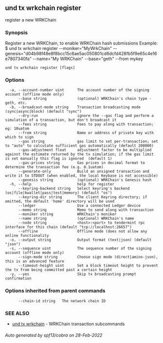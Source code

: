 ## und tx wrkchain register

register a new WRKChain

### Synopsis

Register a new WRKChain, to enable WRKChain hash submissions
Example:
$ und tx wrkchain register --moniker="MyWrkChain" --genesis="d04b98f48e8f8bcc15c6ae5ac050801cd6dcfd428fb5f9e65c4e16e7807340fa" --name="My WRKChain" --base="geth" --from mykey

```
und tx wrkchain register [flags]
```

### Options

```
  -a, --account-number uint      The account number of the signing account (offline mode only)
      --base string              (optional) WRKChain's chain type - geth, etc.
  -b, --broadcast-mode string    Transaction broadcasting mode (sync|async|block) (default "sync")
      --dry-run                  ignore the --gas flag and perform a simulation of a transaction, but don't broadcast it
      --fees string              Fees to pay along with transaction; eg: 10uatom
      --from string              Name or address of private key with which to sign
      --gas string               gas limit to set per-transaction; set to "auto" to calculate sufficient gas automatically (default 200000)
      --gas-adjustment float     adjustment factor to be multiplied against the estimate returned by the tx simulation; if the gas limit is set manually this flag is ignored  (default 1)
      --gas-prices string        Gas prices in decimal format to determine the transaction fee (e.g. 0.1uatom)
      --generate-only            Build an unsigned transaction and write it to STDOUT (when enabled, the local Keybase is not accessible)
      --genesis string           (optional) WRKChain's Genesis hash
  -h, --help                     help for register
      --keyring-backend string   Select keyring's backend (os|file|kwallet|pass|test|memory) (default "os")
      --keyring-dir string       The client Keyring directory; if omitted, the default 'home' directory will be used
      --ledger                   Use a connected Ledger device
      --memo string              Memo to send along with transaction
      --moniker string           WRKChain's moniker
      --name string              (optional) WRKChain's name
      --node string              <host>:<port> to tendermint rpc interface for this chain (default "tcp://localhost:26657")
      --offline                  Offline mode (does not allow any online functionality
  -o, --output string            Output format (text|json) (default "json")
  -s, --sequence uint            The sequence number of the signing account (offline mode only)
      --sign-mode string         Choose sign mode (direct|amino-json), this is an advanced feature
      --timeout-height uint      Set a block timeout height to prevent the tx from being committed past a certain height
  -y, --yes                      Skip tx broadcasting prompt confirmation
```

### Options inherited from parent commands

```
      --chain-id string   The network chain ID
```

### SEE ALSO

* [und tx wrkchain](und_tx_wrkchain.md)	 - WRKChain transaction subcommands

###### Auto generated by spf13/cobra on 28-Feb-2022
